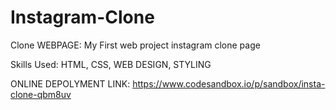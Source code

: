 # Instagram-Clone
Clone WEBPAGE:
My First web project instagram clone page

Skills Used: HTML, CSS, WEB DESIGN, STYLING

ONLINE DEPOLYMENT LINK: https://www.codesandbox.io/p/sandbox/insta-clone-qbm8uv
